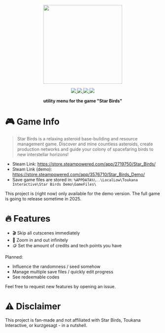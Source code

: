 <p align="center">
  <img width=256 height=256 src="https://github.com/user-attachments/assets/3b87425e-efc8-40c0-87ac-b38d7faba2da">
</p>

<p align="center">

  <a href="https://www.gnu.org/licenses/gpl-3.0.html">
    <img src="https://img.shields.io/badge/license-GPL-brightgreen.svg?style=plastic&logo=GNU&label=License">
  </a>

  <a href="../../actions/workflows/dotnet.yml">
    <img src="https://github.com/astra1dev/stella/actions/workflows/dotnet.yml/badge.svg?event=push">
  </a>

  <a href="../../releases">
    <img src="https://img.shields.io/github/downloads/astra1dev/stella/total.svg?style=plastic">
  </a>

  <a href="../../releases/latest">
    <img src="https://img.shields.io/github/downloads/astra1dev/stella/latest/total?style=plastic">
  </a>

</p>

<p align="center">
<b>utility menu for the game "Star Birds"</b>
</p>

# 🎮 Game Info

> Star Birds is a relaxing asteroid base-building and resource management game. 
> Discover and mine countless asteroids, create production networks and guide your colony of spacefaring birds to new interstellar horizons!

- Steam Link: https://store.steampowered.com/app/2719750/Star_Birds/
- Steam Link (demo): https://store.steampowered.com/app/3576710/Star_Birds_Demo/
- Save game files are stored in: `%APPDATA%\..\LocalLow\Toukana Interactive\Star Birds Demo\GameFiles\`

This project is (right now) only available for the demo version. The full game is going to release sometime in 2025.

# 🔥 Features
- 🎬 Skip all cutscenes immediately
- 🔎 Zoom in and out infinitely
- 🪙 Set the amount of credits and tech points you have

Planned:
- Influence the randomness / seed somehow
- Manage multiple save files / quickly edit progress
- See redeemable codes

Feel free to request new features by opening an issue.

# ⚠️ Disclaimer
This project is fan-made and not affiliated with Star Birds, Toukana Interactive, or kurzgesagt - in a nutshell. 
